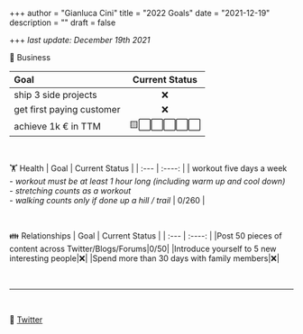 +++
author = "Gianluca Cini"
title = "2022 Goals"
date = "2021-12-19"
description = ""
draft = false

+++
*last update: December 19th 2021*
<br />

💼 Business

| Goal | Current Status |
| :--- | :----: |
| ship 3 side projects | ❌ |
| get first paying customer | ❌ |
| achieve 1k € in TTM | 🟨⬜⬜⬜⬜⬜ |

<br>

🏋️ Health
| Goal | Current Status |
| :--- | :----: |
| workout five days a week <br> - *workout must be at least 1 hour long (including warm up and cool down)* <br> - *stretching counts as a workout* <br> - *walking counts only if done up a hill / trail* | 0/260 |

<br>

👪 Relationships
| Goal | Current Status |
| :--- | :----: |
|Post 50 pieces of content across Twitter/Blogs/Forums|0/50|
|Introduce yourself to 5 new interesting people|❌|
|Spend more than 30 days with family members|❌|

<br>

<hr>

<br>

👋 [Twitter](https://twitter.com/gianluca_cini)
